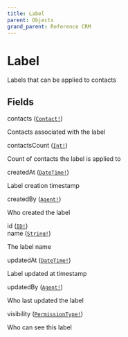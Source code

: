 ```yaml
---
title: Label
parent: Objects
grand_parent: Reference CRM
---
```


# Label

Labels that can be applied to contacts

## Fields

<div class="field-entry ">
  <span id="contacts" class="field-name anchored">contacts (<code><a href="/docs/reference_crm/object/contact">Contact!</a></code>)</span>

  <div class="description-wrapper">
   <p>Contacts associated with the label</p>

  </div>
</div>

<div class="field-entry ">
  <span id="contacts_count" class="field-name anchored">contactsCount (<code><a href="/docs/reference_crm/scalar/int">Int!</a></code>)</span>

  <div class="description-wrapper">
   <p>Count of contacts the label is applied to</p>

  </div>
</div>

<div class="field-entry ">
  <span id="created_at" class="field-name anchored">createdAt (<code><a href="/docs/reference_crm/scalar/date_time">DateTime!</a></code>)</span>

  <div class="description-wrapper">
   <p>Label creation timestamp</p>

  </div>
</div>

<div class="field-entry ">
  <span id="created_by" class="field-name anchored">createdBy (<code><a href="/docs/reference_crm/object/agent">Agent!</a></code>)</span>

  <div class="description-wrapper">
   <p>Who created the label</p>

  </div>
</div>

<div class="field-entry ">
  <span id="id" class="field-name anchored">id (<code><a href="/docs/reference_crm/scalar/id">ID!</a></code>)</span>

  <div class="description-wrapper">

  </div>
</div>

<div class="field-entry ">
  <span id="name" class="field-name anchored">name (<code><a href="/docs/reference_crm/scalar/string">String!</a></code>)</span>

  <div class="description-wrapper">
   <p>The label name</p>

  </div>
</div>

<div class="field-entry ">
  <span id="updated_at" class="field-name anchored">updatedAt (<code><a href="/docs/reference_crm/scalar/date_time">DateTime!</a></code>)</span>

  <div class="description-wrapper">
   <p>Label updated at timestamp</p>

  </div>
</div>

<div class="field-entry ">
  <span id="updated_by" class="field-name anchored">updatedBy (<code><a href="/docs/reference_crm/object/agent">Agent!</a></code>)</span>

  <div class="description-wrapper">
   <p>Who last updated the label</p>

  </div>
</div>

<div class="field-entry ">
  <span id="visibility" class="field-name anchored">visibility (<code><a href="/docs/reference_crm/enum/permission_type">PermissionType!</a></code>)</span>

  <div class="description-wrapper">
   <p>Who can see this label</p>

  </div>
</div>

